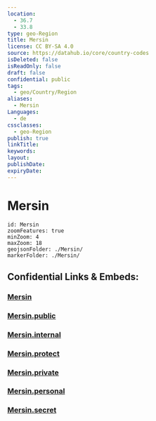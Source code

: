 ```yaml
---
location:
  - 36.7
  - 33.8
type: geo-Region
title: Mersin
license: CC BY-SA 4.0
source: https://datahub.io/core/country-codes
isDeleted: false
isReadOnly: false
draft: false
confidential: public
tags:
  - geo/Country/Region
aliases:
  - Mersin
Languages:
  - de
cssclasses:
  - geo-Region
publish: true
linkTitle:
keywords:
layout:
publishDate:
expiryDate:
---
```


# Mersin

```leaflet
id: Mersin
zoomFeatures: true 
minZoom: 4 
maxZoom: 18
geojsonFolder: ./Mersin/
markerFolder: ./Mersin/
```


## Confidential Links & Embeds: 

### [Mersin](/_Standards/Earth/Continent/Europe/Europe~East/Turkey/Provinces~Turkey/Mersin.md) 

### [Mersin.public](/_public/Earth/Continent/Europe/Europe~East/Turkey/Provinces~Turkey/Mersin.public.md) 

### [Mersin.internal](/_internal/Earth/Continent/Europe/Europe~East/Turkey/Provinces~Turkey/Mersin.internal.md) 

### [Mersin.protect](/_protect/Earth/Continent/Europe/Europe~East/Turkey/Provinces~Turkey/Mersin.protect.md) 

### [Mersin.private](/_private/Earth/Continent/Europe/Europe~East/Turkey/Provinces~Turkey/Mersin.private.md) 

### [Mersin.personal](/_personal/Earth/Continent/Europe/Europe~East/Turkey/Provinces~Turkey/Mersin.personal.md) 

### [Mersin.secret](/_secret/Earth/Continent/Europe/Europe~East/Turkey/Provinces~Turkey/Mersin.secret.md)

